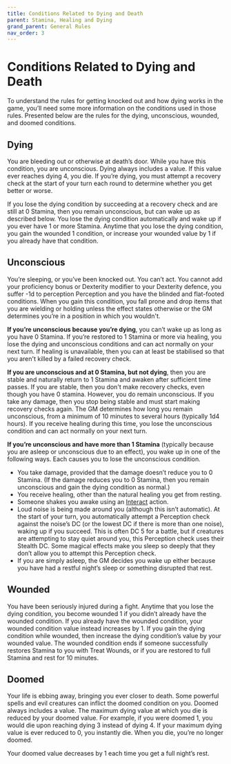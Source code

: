 ```yaml
---
title: Conditions Related to Dying and Death
parent: Stamina, Healing and Dying
grand_parent: General Rules
nav_order: 3
---
```


# Conditions Related to Dying and Death
To understand the rules for getting knocked out and how dying works in the game, you’ll need some more information on the conditions used in those rules. Presented below are the rules for the dying, unconscious, wounded, and doomed conditions.

## Dying
You are bleeding out or otherwise at death’s door. While you have this condition, you are unconscious. Dying always includes a value. If this value ever reaches dying 4, you die. If you’re dying, you must attempt a recovery check at the start of your turn each round to determine whether you get better or worse.

If you lose the dying condition by succeeding at a recovery check and are still at 0 Stamina, then you remain unconscious, but can wake up as described below. You lose the dying condition automatically and wake up if you ever have 1 or more Stamina. Anytime that you lose the dying condition, you gain the wounded 1 condition, or increase your wounded value by 1 if you already have that condition.

## Unconscious
You’re sleeping, or you’ve been knocked out. You can’t act. You cannot add your proficiency bonus or Dexterity modifier to your Dexterity defence, you suffer -1d to perception Perception and you have the blinded and flat-footed conditions. When you gain this condition, you fall prone and drop items that you are wielding or holding unless the effect states otherwise or the GM determines you’re in a position in which you wouldn't.

**If you’re unconscious because you’re dying**, you can’t wake up as long as you have 0 Stamina. If you’re restored to 1 Stamina or more via healing, you lose the dying and unconscious conditions and can act normally on your next turn. If healing is unavailable, then you can at least be stabilised so that you aren't killed by a failed recovery check.

**If you are unconscious and at 0 Stamina, but not dying**, then you are stable and naturally return to 1 Stamina and awaken after sufficient time passes. If you are stable, then you don't make recovery checks, even though you have 0 stamina. However, you do remain unconscious. If you take any damage, then you stop being stable and must start making recovery checks again. The GM determines how long you remain unconscious, from a minimum of 10 minutes to several hours (typically 1d4 hours). If you receive healing during this time, you lose the unconscious condition and can act normally on your next turn.

**If you’re unconscious and have more than 1 Stamina** (typically because you are asleep or unconscious due to an effect), you wake up in one of the following ways. Each causes you to lose the unconscious condition.
* You take damage, provided that the damage doesn’t reduce you to 0 Stamina. (If the damage reduces you to 0 Stamina, then you remain unconscious and gain the dying condition as normal.)
* You receive healing, other than the natural healing you get from resting.
* Someone shakes you awake using an [Interact](https://stormchaserroleplaying.com/stormchaserRPG/Combat/Actions/Interact/) action.
* Loud noise is being made around you (although this isn’t automatic). At the start of your turn, you automatically attempt a Perception check against the noise’s DC (or the lowest DC if there is more than one noise), waking up if you succeed. This is often DC 5 for a battle, but if creatures are attempting to stay quiet around you, this Perception check uses their Stealth DC. Some magical effects make you sleep so deeply that they don’t allow you to attempt this Perception check.
* If you are simply asleep, the GM decides you wake up either because you have had a restful night’s sleep or something disrupted that rest.

## Wounded
You have been seriously injured during a fight. Anytime that you lose the dying condition, you become wounded 1 if you didn’t already have the wounded condition. If you already have the wounded condition, your wounded condition value instead increases by 1. If you gain the dying condition while wounded, then increase the dying condition’s value by your wounded value. The wounded condition ends if someone successfully restores Stamina to you with Treat Wounds, or if you are restored to full Stamina and rest for 10 minutes.

## Doomed
Your life is ebbing away, bringing you ever closer to death. Some powerful spells and evil creatures can inflict the doomed condition on you. Doomed always includes a value. The maximum dying value at which you die is reduced by your doomed value. For example, if you were doomed 1, you would die upon reaching dying 3 instead of dying 4. If your maximum dying value is ever reduced to 0, you instantly die. When you die, you’re no longer doomed.

Your doomed value decreases by 1 each time you get a full night’s rest.
